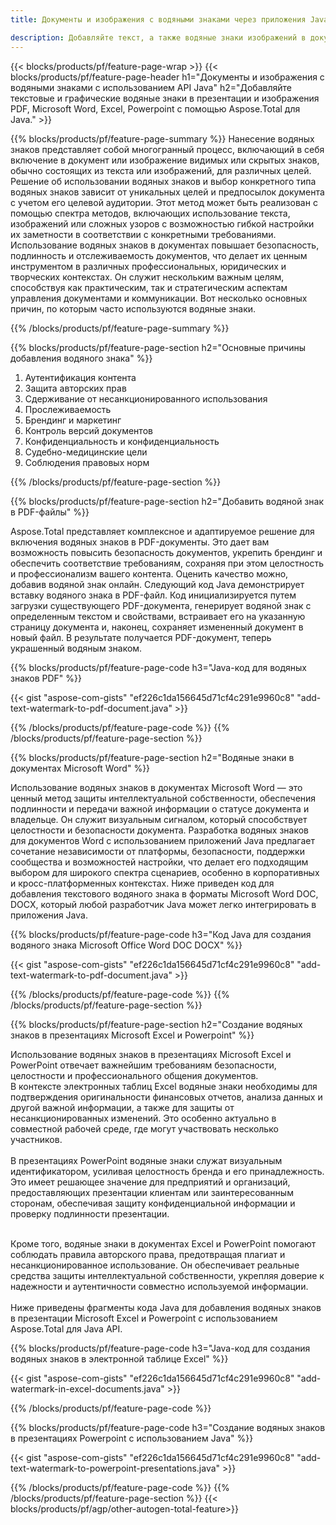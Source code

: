 ```yaml
---
title: Документы и изображения с водяными знаками через приложения Java

description: Добавляйте текст, а также водяные знаки изображений в документы, включая Microsoft Word, Excel, PowerPoint, PDF и изображения, с помощью приложения Java. Добавьте бесплатный текстовый или графический водяной знак онлайн через приложение.
---
```


{{< blocks/products/pf/feature-page-wrap >}}
{{< blocks/products/pf/feature-page-header h1="Документы и изображения с водяными знаками с использованием API Java" h2="Добавляйте текстовые и графические водяные знаки в презентации и изображения PDF, Microsoft Word, Excel, Powerpoint с помощью Aspose.Total для Java." >}}

{{% blocks/products/pf/feature-page-summary %}}
Нанесение водяных знаков представляет собой многогранный процесс, включающий в себя включение в документ или изображение видимых или скрытых знаков, обычно состоящих из текста или изображений, для различных целей. Решение об использовании водяных знаков и выбор конкретного типа водяных знаков зависит от уникальных целей и предпосылок документа с учетом его целевой аудитории. Этот метод может быть реализован с помощью спектра методов, включающих использование текста, изображений или сложных узоров с возможностью гибкой настройки их заметности в соответствии с конкретными требованиями. Использование водяных знаков в документах повышает безопасность, подлинность и отслеживаемость документов, что делает их ценным инструментом в различных профессиональных, юридических и творческих контекстах. Он служит нескольким важным целям, способствуя как практическим, так и стратегическим аспектам управления документами и коммуникации. Вот несколько основных причин, по которым часто используются водяные знаки.

{{% /blocks/products/pf/feature-page-summary  %}}

{{% blocks/products/pf/feature-page-section  h2="Основные причины добавления водяного знака" %}}

1. Аутентификация контента
1. Защита авторских прав
1. Сдерживание от несанкционированного использования
1. Прослеживаемость
1. Брендинг и маркетинг
1. Контроль версий документов
1. Конфиденциальность и конфиденциальность
1. Судебно-медицинские цели
1. Соблюдения правовых норм

{{% /blocks/products/pf/feature-page-section %}}

{{% blocks/products/pf/feature-page-section  h2="Добавить водяной знак в PDF-файлы" %}}

Aspose.Total представляет комплексное и адаптируемое решение для включения водяных знаков в PDF-документы. Это дает вам возможность повысить безопасность документов, укрепить брендинг и обеспечить соответствие требованиям, сохраняя при этом целостность и профессионализм вашего контента. Оценить качество можно, добавив водяной знак онлайн. Следующий код Java демонстрирует вставку водяного знака в PDF-файл. Код инициализируется путем загрузки существующего PDF-документа, генерирует водяной знак с определенным текстом и свойствами, встраивает его на указанную страницу документа и, наконец, сохраняет измененный документ в новый файл. В результате получается PDF-документ, теперь украшенный водяным знаком.

{{% blocks/products/pf/feature-page-code h3="Java-код для водяных знаков PDF" %}}

{{< gist "aspose-com-gists" "ef226c1da156645d71cf4c291e9960c8" "add-text-watermark-to-pdf-document.java" >}}

{{% /blocks/products/pf/feature-page-code  %}}
{{% /blocks/products/pf/feature-page-section %}}

{{% blocks/products/pf/feature-page-section  h2="Водяные знаки в документах Microsoft Word" %}}

Использование водяных знаков в документах Microsoft Word — это ценный метод защиты интеллектуальной собственности, обеспечения подлинности и передачи важной информации о статусе документа и владельце. Он служит визуальным сигналом, который способствует целостности и безопасности документа. Разработка водяных знаков для документов Word с использованием приложений Java предлагает сочетание независимости от платформы, безопасности, поддержки сообщества и возможностей настройки, что делает его подходящим выбором для широкого спектра сценариев, особенно в корпоративных и кросс-платформенных контекстах. Ниже приведен код для добавления текстового водяного знака в форматы Microsoft Word DOC, DOCX, который любой разработчик Java может легко интегрировать в приложения Java.

{{% blocks/products/pf/feature-page-code h3="Код Java для создания водяного знака Microsoft Office Word DOC DOCX" %}}

{{< gist "aspose-com-gists" "ef226c1da156645d71cf4c291e9960c8" "add-text-watermark-to-pdf-document.java" >}}

{{% /blocks/products/pf/feature-page-code  %}}
{{% /blocks/products/pf/feature-page-section %}}


{{% blocks/products/pf/feature-page-section  h2="Создание водяных знаков в презентациях Microsoft Excel и Powerpoint" %}}

Использование водяных знаков в презентациях Microsoft Excel и PowerPoint отвечает важнейшим требованиям безопасности, целостности и профессионального общения документов. <br />
В контексте электронных таблиц Excel водяные знаки необходимы для подтверждения оригинальности финансовых отчетов, анализа данных и другой важной информации, а также для защиты от несанкционированных изменений. Это особенно актуально в совместной рабочей среде, где могут участвовать несколько участников. 
<br /><br />
В презентациях PowerPoint водяные знаки служат визуальным идентификатором, усиливая целостность бренда и его принадлежность. Это имеет решающее значение для предприятий и организаций, предоставляющих презентации клиентам или заинтересованным сторонам, обеспечивая защиту конфиденциальной информации и проверку подлинности презентации. <br /><br />

Кроме того, водяные знаки в документах Excel и PowerPoint помогают соблюдать правила авторского права, предотвращая плагиат и несанкционированное использование. Он обеспечивает реальные средства защиты интеллектуальной собственности, укрепляя доверие к надежности и аутентичности совместно используемой информации.<br /><br />
Ниже приведены фрагменты кода Java для добавления водяных знаков в презентации Microsoft Excel и Powerpoint с использованием Aspose.Total для Java API.

{{% blocks/products/pf/feature-page-code h3="Java-код для создания водяных знаков в электронной таблице Excel" %}}

{{< gist "aspose-com-gists" "ef226c1da156645d71cf4c291e9960c8" "add-watermark-in-excel-documents.java" >}}

{{% /blocks/products/pf/feature-page-code  %}}

{{% blocks/products/pf/feature-page-code h3="Создание водяных знаков в презентациях Powerpoint с использованием Java" %}}

{{< gist "aspose-com-gists" "ef226c1da156645d71cf4c291e9960c8" "add-text-watermark-to-powerpoint-presentations.java" >}}

{{% /blocks/products/pf/feature-page-code  %}}
{{% /blocks/products/pf/feature-page-section %}}
{{< blocks/products/pf/agp/other-autogen-total-feature>}}